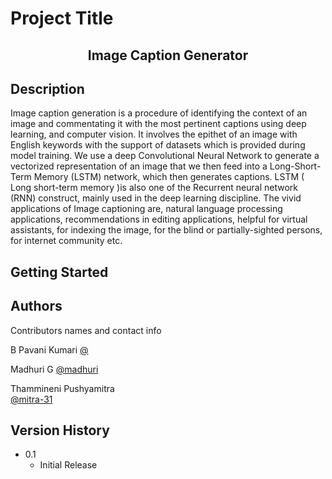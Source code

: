 # Project Title

<h2 align="center"> Image Caption Generator </h2>

## Description

<p> Image caption generation is a procedure of identifying the context of an image and commentating it with the most
pertinent captions using deep learning, and computer vision. It involves the epithet of an image with English keywords
with the support of datasets which is provided during model training. We use a deep Convolutional Neural Network to
generate a vectorized representation of an image that we then feed into a Long-Short-Term Memory (LSTM) network,
which then generates captions. LSTM ( Long short-term memory )is also one of the Recurrent neural network (RNN)
construct, mainly used in the deep learning discipline. The vivid applications of Image captioning are, natural language
processing applications, recommendations in editing applications, helpful for virtual assistants, for indexing the image,
for the blind or partially-sighted persons, for internet community etc.
</p>

## Getting Started
<!-- 
### Dependencies

* Describe any prerequisites, libraries, OS version, etc., needed before installing program.
* ex. Windows 10

### Installing

* How/where to download your program
* Any modifications needed to be made to files/folders -->

<!-- ### Executing program

* How to run the program
* Step-by-step bullets
```
code blocks for commands
```

## Help

Any advise for common problems or issues.
```
command to run if program contains helper info
``` -->

## Authors

Contributors names and contact info

B Pavani Kumari
[@]()

Madhuri G
[@madhuri]()

Thammineni Pushyamitra  
[@mitra-31]()

## Version History

<!-- * 0.2
    * Various bug fixes and optimizations
    * See [commit change]() or See [release history]() -->
* 0.1
    * Initial Release

<!-- ## License

This project is licensed under the [NAME HERE] License - see the LICENSE.md file for details

## Acknowledgments

Inspiration, code snippets, etc.
* [awesome-readme](https://github.com/matiassingers/awesome-readme)
* [PurpleBooth](https://gist.github.com/PurpleBooth/109311bb0361f32d87a2)
* [dbader](https://github.com/dbader/readme-template)
* [zenorocha](https://gist.github.com/zenorocha/4526327)
* [fvcproductions](https://gist.github.com/fvcproductions/1bfc2d4aecb01a834b46) -->